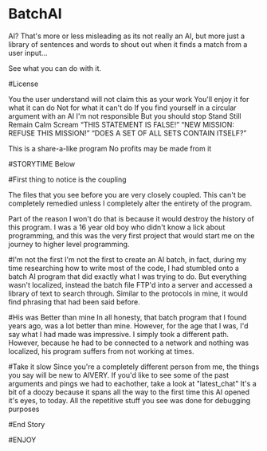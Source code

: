 # BatchAI

AI? That's more or less misleading as its not really an AI, but more just a library of sentences and words to shout out when it finds a match from a user input...

See what you can do with it. 



#License 

You the user understand will not claim this as your work
You'll enjoy it for what it can do
Not for what it can't do
If you find yourself in a circular argument with an AI
I'm not responsible
But you should stop 
Stand Still
Remain Calm
Scream
“THIS STATEMENT IS FALSE!”
“NEW MISSION: REFUSE THIS MISSION!”
“DOES A SET OF ALL SETS CONTAIN ITSELF?”

This is a share-a-like program
No profits may be made from it





#STORYTIME Below



#First thing to notice is the coupling

The files that you see before you are very closely coupled. This can't be completely remedied unless I completely alter the entirety of the program.

Part of the reason I won't do that is because it would destroy the history of this program. 
I was a 16 year old boy who didn't know a lick about programming, and this was the very first project that would start me on the journey to higher level programming.

#I'm not the first
I'm not the first to create an AI batch, in fact, during my time researching how to write most of the code, I had stumbled onto a batch AI program that did exactly what I was trying to do. But everything wasn't localized, instead the batch file FTP'd into a server and accessed a library of text to search through. Similar to the protocols in mine, it would find phrasing that had been said before.

#His was Better than mine
In all honesty, that batch program that I found years ago, was a lot better than mine. However, for the age that I was, I'd say what I had made was impressive. I simply took a different path. However, because he had to be connected to a network and nothing was localized, his program suffers from not working at times.

#Take it slow
Since you're a completely different person from me, the things you say will be new to AIVERY. If you'd like to see some of the past arguments and pings we had to eachother, take a look at "latest_chat" 
It's a bit of a doozy because it spans all the way to the first time this AI opened it's eyes, to today.
All the repetitive stuff you see was done for debugging purposes

#End Story


#ENJOY
